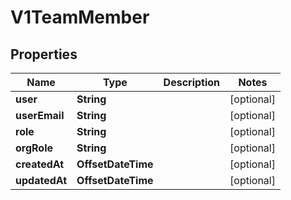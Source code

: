 

# V1TeamMember


## Properties

| Name | Type | Description | Notes |
|------------ | ------------- | ------------- | -------------|
|**user** | **String** |  |  [optional] |
|**userEmail** | **String** |  |  [optional] |
|**role** | **String** |  |  [optional] |
|**orgRole** | **String** |  |  [optional] |
|**createdAt** | **OffsetDateTime** |  |  [optional] |
|**updatedAt** | **OffsetDateTime** |  |  [optional] |



